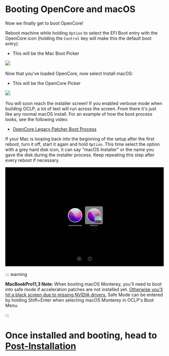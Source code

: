 # Booting OpenCore and macOS

Now we finally get to boot OpenCore!

Reboot machine while holding `Option` to select the EFI Boot entry with the OpenCore icon (holding the `Control` key will make this the default boot entry):

* This will be the Mac Boot Picker

![](../images/efi-boot.png)

Now that you've loaded OpenCore, now select Install macOS:

* This will be the OpenCore Picker

![](../images/oc-boot.png)

You will soon reach the installer screen! If you enabled verbose mode when building OCLP, a lot of text will run across the screen. From there it's just like any normal macOS install. For an example of how the boot process looks, see the following video:

* [OpenCore Legacy Patcher Boot Process](https://www.youtube.com/watch?v=AN3zsbQV_n4)

If your Mac is looping back into the beginning of the setup after the first reboot, turn it off, start it again and hold `Option`. This time select the option with a grey hard disk icon, it can say "macOS Installer" or the name you gave the disk during the installer process. Keep repeating this step after every reboot if necessary.

![](../images/oclp-stuck-firstreboot.png)


::: warning 

**MacBookPro11,3 Note**: When booting macOS Monterey, you'll need to boot into safe mode if acceleration patches are not installed yet. [Otherwise you'll hit a black screen due to missing NVIDIA drivers.](https://github.com/dortania/OpenCore-Legacy-Patcher/issues/522) Safe Mode can be entered by holding Shift+Enter when selecting macOS Monterey in OCLP's Boot Menu.

:::

# Once installed and booting, head to [Post-Installation](./POST-INSTALL.md)

